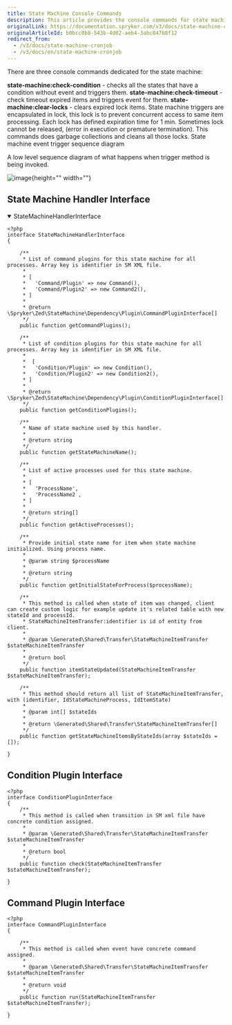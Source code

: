 ```yaml
---
title: State Machine Console Commands
description: This article provides the console commands for state machine.
originalLink: https://documentation.spryker.com/v3/docs/state-machine-cronjob
originalArticleId: b0bcc0b8-543b-4d02-aeb4-3abc847b8f12
redirect_from:
  - /v3/docs/state-machine-cronjob
  - /v3/docs/en/state-machine-cronjob
---
```


There are three console commands dedicated for the state machine:

**state-machine:check-condition** - checks all the states that have a condition without event and triggers them.
**state-machine:check-timeout** - check timeout expired items and triggers event for them.
**state-machine:clear-locks** - clears expired lock items. State machine triggers are encapsulated in lock, this lock is to prevent concurrent access to same item processing. Each lock has defined expiration time for 1 min. Sometimes lock cannot be released, (error in execution or premature termination). This commands does garbage collections and cleans all those locks.
State machine event trigger sequence diagram

A low level sequence diagram of what happens when trigger method is being invoked.

![image](https://spryker.s3.eu-central-1.amazonaws.com/docs/Developer+Guide/Back-End/Data+Manipulation/Data-Payload+Conversion/Stata+Machine/state_machine_event_trigger_sequence.png){height="" width=""}

## State Machine Handler Interface

<details open>
<summary>StateMachineHandlerInterface</summary>
   
```
<?php
interface StateMachineHandlerInterface
{

    /**
     * List of command plugins for this state machine for all processes. Array key is identifier in SM XML file.
     *
     * [
     *   'Command/Plugin' => new Command(),
     *   'Command/Plugin2' => new Command2(),
     * ]
     *
     * @return \Spryker\Zed\StateMachine\Dependency\Plugin\CommandPluginInterface[]
     */
    public function getCommandPlugins();

    /**
     * List of condition plugins for this state machine for all processes. Array key is identifier in SM XML file.
     *
     *  [
     *   'Condition/Plugin' => new Condition(),
     *   'Condition/Plugin2' => new Condition2(),
     * ]
     *
     * @return \Spryker\Zed\StateMachine\Dependency\Plugin\ConditionPluginInterface[]
     */
    public function getConditionPlugins();

    /**
     * Name of state machine used by this handler.
     *
     * @return string
     */
    public function getStateMachineName();

    /**
     * List of active processes used for this state machine.
     *
     * [
     *   'ProcessName',
     *   'ProcessName2 ,
     * ]
     *
     * @return string[]
     */
    public function getActiveProcesses();

    /**
     * Provide initial state name for item when state machine initialized. Using process name.
     *
     * @param string $processName
     *
     * @return string
     */
    public function getInitialStateForProcess($processName);

    /**
     * This method is called when state of item was changed, client can create custom logic for example update it's related table with new stateId and processId.
     * StateMachineItemTransfer:identifier is id of entity from client.
     *
     * @param \Generated\Shared\Transfer\StateMachineItemTransfer $stateMachineItemTransfer
     *
     * @return bool
     */
    public function itemStateUpdated(StateMachineItemTransfer $stateMachineItemTransfer);

    /**
     * This method should return all list of StateMachineItemTransfer, with (identifier, IdStateMachineProcess, IdItemState)
     *
     * @param int[] $stateIds
     *
     * @return \Generated\Shared\Transfer\StateMachineItemTransfer[]
     */
    public function getStateMachineItemsByStateIds(array $stateIds = []);

}
```

</details>

## Condition Plugin Interface
```
<?php
interface ConditionPluginInterface
{
    /**
     * This method is called when transition in SM xml file have concrete condition assigned.
     *
     * @param \Generated\Shared\Transfer\StateMachineItemTransfer $stateMachineItemTransfer
     *
     * @return bool
     */
    public function check(StateMachineItemTransfer $stateMachineItemTransfer);

}
```
## Command Plugin Interface
```
<?php
interface CommandPluginInterface
{

    /**
     * This method is called when event have concrete command assigned.
     *
     * @param \Generated\Shared\Transfer\StateMachineItemTransfer $stateMachineItemTransfer
     *
     * @return void
     */
    public function run(StateMachineItemTransfer $stateMachineItemTransfer);

}
```


